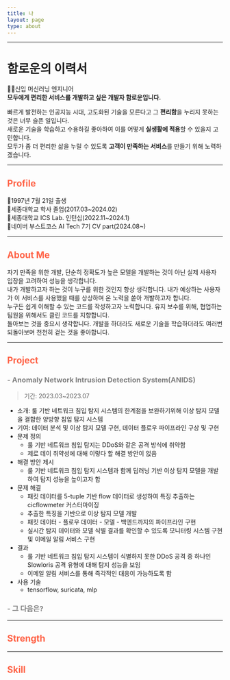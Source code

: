 ```yaml
---
title: 나
layout: page
type: about
---
```



---
# 함로운의 이력서
🧑‍💻신입 머신러닝 엔지니어   
**모두에게 편리한 서비스를 개발하고 싶은 개발자 함로운입니다.**   

빠르게 발전하는 인공지능 시대, 고도화된 기술을 모른다고 그 **편리함**을 누리지 못하는 것은 너무 슬픈 일입니다.   
새로운 기술을 학습하고 수용하길 좋아하여 이를 어떻게 **실생활에 적용**할 수 있을지 고민합니다.   
모두가 좀 더 편리한 삶을 누릴 수 있도록 **고객이 만족하는 서비스**를 만들기 위해 노력하겠습니다.

---

## <span style="color: tomato">Profile</span>

🎂1997년 7월 21일 출생   
🐣세종대학교 학사 졸업(2017.03~2024.02)  
🐥세종대학교 ICS Lab. 인턴십(2022.11~2024.1)   
🐤네이버 부스트코스 AI Tech 7기 CV part(2024.08~)

---

## <span style="color: tomato">About Me</span>
자기 만족을 위한 개발, 단순히 정확도가 높은 모델을 개발하는 것이 아닌 실제 사용자 입장을 고려하여 성능을 생각합니다.  
내가 개발하고자 하는 것이 누구를 위한 것인지 항상 생각합니다. 내가 예상하는 사용자가 이 서비스를 사용했을 때를 상상하며 온 노력을 쏟아 개발하고자 합니다.   
누구든 쉽게 이해할 수 있는 코드를 작성하고자 노력합니다. 유지 보수를 위해, 협업하는 팀원을 위해서도 클린 코드를 지향합니다.   
돌아보는 것을 중요시 생각합니다. 개발을 하더라도 새로운 기술을 학습하더라도 여러번 되돌아보며 천천히 걷는 것을 좋아합니다.   

---

## <span style="color: tomato">Project</span>
### <span style="color: gray">**- Anomaly Network Intrusion Detection System(ANIDS)**</span>
> 기간: 2023.03~2023.07    
- 소개: 룰 기반 네트워크 침입 탐지 시스템의 한계점을 보완하기위해 이상 탐지 모델을 결합한 양방향 침입 탐지 시스템
- 기여: 데이터 분석 및 이상 탐지 모델 구현, 데이터 플로우 파이프라인 구상 및 구현
- 문제 정의
    - 룰 기반 네트워크 침입 탐지는 DDoS와 같은 공격 방식에 취약함
    - 제로 데이 취약성에 대해 이렇다 할 해결 방안이 없음
- 해결 방안 제시
    - 룰 기반 네트워크 침입 탐지 시스템과 함께 딥러닝 기반 이상 탐지 모델을 개발하여 탐지 성능을 높이고자 함
- 문제 해결
    - 패킷 데이터를 5-tuple 기반 flow 데이터로 생성하여 특징 추출하는 cicflowmeter 커스터마이징
    - 추출한 특징을 기반으로 이상 탐지 모델 개발
    - 패킷 데이터 - 플로우 데이터 - 모델 - 백엔드까지의 파이프라인 구현
    - 실시간 탐지 데이터와 모델 식별 결과를 확인할 수 있도록 모니터링 시스템 구현 및 이메일 알림 서비스 구현
- 결과
    - 룰 기반 네트워크 침입 탐지 시스템이 식별하지 못한 DDoS 공격 중 하나인 Slowloris 공격 유형에 대해 탐지 성능을 보임
    - 이메일 알림 서비스를 통해 즉각적인 대응이 가능하도록 함
- 사용 기술
    - tensorflow, suricata, mlp

### <span style="color: gray">**- 그 다음은?**</span>

---

## <span style="color: tomato">Strength</span>


---

## <span style="color: tomato">Skill</span>


